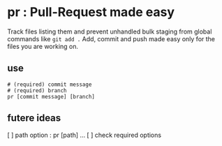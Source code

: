 # pr : Pull-Request made easy
Track files listing them and prevent unhandled bulk staging from global commands like `git add .` Add, commit and push made easy only for the files you are working on.

## use
```
# (required) commit message
# (required) branch
pr [commit message] [branch]
```

## futere ideas
[ ] path option : pr [path] ...
[ ] check required options